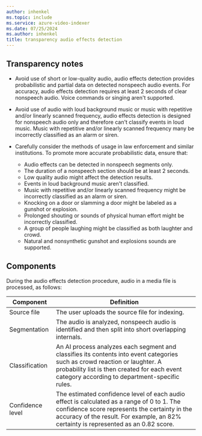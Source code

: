 ```yaml
---
author: inhenkel
ms.topic: include 
ms.service: azure-video-indexer
ms.date: 07/25/2024
ms.author: inhenkel
title: transparency audio effects detection
---
```


## Transparency notes

- Avoid use of short or low-quality audio, audio effects detection provides probabilistic and partial data on detected nonspeech audio events. For accuracy, audio effects detection requires at least 2 seconds of clear nonspeech audio. Voice commands or singing aren't supported.   
- Avoid use of audio with loud background music or music with repetitive and/or linearly scanned frequency, audio effects detection is designed for nonspeech audio only and therefore can't classify events in loud music. Music with repetitive and/or linearly scanned frequency many be incorrectly classified as an alarm or siren. 
- Carefully consider the methods of usage in law enforcement and similar institutions. To promote more accurate probabilistic data, ensure that: 

    - Audio effects can be detected in nonspeech segments only. 
    - The duration of a nonspeech section should be at least 2 seconds. 
    - Low quality audio might affect the detection results.  
    - Events in loud background music aren't classified.  
    - Music with repetitive and/or linearly scanned frequency might be incorrectly classified as an alarm or siren. 
    - Knocking on a door or slamming a door might be labeled as a gunshot or explosion. 
    - Prolonged shouting or sounds of physical human effort might be incorrectly classified. 
    - A group of people laughing might be classified as both laughter and crowd. 
    - Natural and nonsynthetic gunshot and explosions sounds are supported.

## Components

During the audio effects detection procedure, audio in a media file is processed, as follows:

|Component|Definition|
|---|---|
|Source file |	The user uploads the source file for indexing. |
|Segmentation|  	The audio is analyzed, nonspeech audio is identified and then split into short overlapping internals. |
|Classification| 	An AI process analyzes each segment and classifies its contents into event categories such as crowd reaction or laughter. A probability list is then created for each event category according to department-specific rules. |
|Confidence level|	The estimated confidence level of each audio effect is calculated as a range of 0 to 1. The confidence score represents the certainty in the accuracy of the result. For example, an 82% certainty is represented as an 0.82 score.|